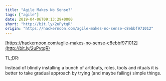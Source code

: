 ```yaml
---
title: "Agile Makes No Sense?"
tags: ["agile"]
date: 2019-04-06T09:13:29+0000
short: "http://bit.ly/2uPytqR"
origin: "https://hackernoon.com/agile-makes-no-sense-c8ebbf971012"
---
```


[https://hackernoon.com/agile-makes-no-sense-c8ebbf971012](http://bit.ly/2uPytqR)

TL;DR:

Instead of blindly installing a bunch of artifcats, roles, tools and rituals it is better
to take gradual approach by trying (and maybe failing) simple things.
